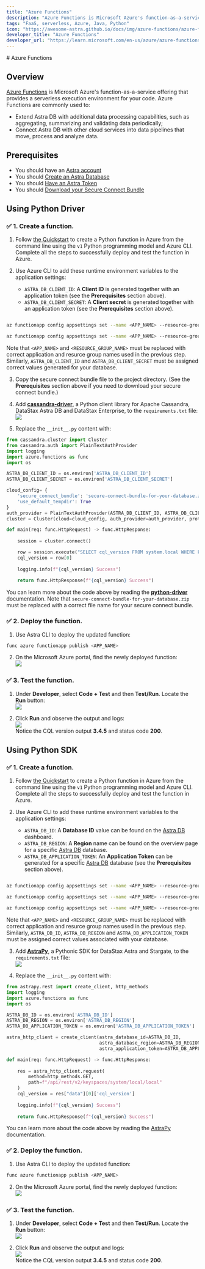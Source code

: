 ```yaml
---
title: "Azure Functions"
description: "Azure Functions is Microsoft Azure's function-as-a-service offering that provides a serverless execution environment for your code. Azure Functions are commonly used to extend Astra DB with additional data processing capabilities and connect Astra DB with other cloud services into data pipelines."
tags: "FaaS, serverless, Azure, Java, Python"
icon: "https://awesome-astra.github.io/docs/img/azure-functions/azure-functions.svg"
developer_title: "Azure Functions"
developer_url: "https://learn.microsoft.com/en-us/azure/azure-functions/"
---
```


<div class="nosurface" markdown="1">
# Azure Functions
</div>

## Overview

[Azure Functions](https://learn.microsoft.com/en-us/azure/azure-functions/) is Microsoft Azure's function-as-a-service offering that provides a serverless execution environment for your code. Azure Functions are commonly used to:

- Extend Astra DB with additional data processing capabilities, such as aggregating, summarizing and validating data periodically;
- Connect Astra DB with other cloud services into data pipelines that move, process and analyze data.

## Prerequisites

<ul class="prerequisites">
    <li class="nosurface">You should have an <a href="https://astra.dev/3B7HcYo">Astra account</a></li>
    <li class="nosurface">You should <a href="https://awesome-astra.github.io/docs/pages/astra/create-instance/">Create an Astra Database</a></li>
    <li class="nosurface">You should <a href="https://awesome-astra.github.io/docs/pages/astra/create-token/">Have an Astra Token</a></li>
    <li class="nosurface">You should <a href="https://awesome-astra.github.io/docs/pages/astra/download-scb/">Download your Secure Connect Bundle</a></li>
</ul>

## Using Python Driver

### <span class="nosurface" markdown="1">✅ 1.</span> Create a function.

1. Follow [the Quickstart](https://learn.microsoft.com/en-us/azure/azure-functions/create-first-function-cli-python) to create a Python function in Azure from the command line using the `v1` Python programming model and Azure CLI. Complete all the steps to successfully deploy and test the function in Azure.

2. Use Azure CLI to add these runtime environment variables to the application settings:
    - `ASTRA_DB_CLIENT_ID`: A **Client ID** is generated together with an application token (see the **Prerequisites** section above).
    - `ASTRA_DB_CLIENT_SECRET`: A **Client secret** is generated together with an application token (see the **Prerequisites** section above).
```bash

az functionapp config appsettings set --name <APP_NAME> --resource-group <RESOURCE_GROUP_NAME> --settings "ASTRA_DB_CLIENT_ID=Hdisr..."

az functionapp config appsettings set --name <APP_NAME> --resource-group <RESOURCE_GROUP_NAME> --settings "ASTRA_DB_CLIENT_SECRET=UB3Tm8cR,Ic..."
```
Note that `<APP_NAME>` and `<RESOURCE_GROUP_NAME>` must be replaced with correct application and resurce group names used in the previous step. Similarly, `ASTRA_DB_CLIENT_ID` and `ASTRA_DB_CLIENT_SECRET` must be assigned correct values generated for your database.

3. Copy the secure connect bundle file to the project directory. (See the **Prerequisites** section above if you need to download your secure connect bundle.)

4. Add [**cassandra-driver**](https://github.com/datastax/python-driver), a Python client library for Apache Cassandra, DataStax Astra DB and DataStax Enterprise, to the `requirements.txt` file:
<br/><img src="https://awesome-astra.github.io/docs/img/azure-functions-python-driver/requirements_txt.png" />

5. Replace the `__init__.py` content with:
```python
from cassandra.cluster import Cluster
from cassandra.auth import PlainTextAuthProvider
import logging
import azure.functions as func
import os

ASTRA_DB_CLIENT_ID = os.environ['ASTRA_DB_CLIENT_ID']
ASTRA_DB_CLIENT_SECRET = os.environ['ASTRA_DB_CLIENT_SECRET']

cloud_config= {
    'secure_connect_bundle': 'secure-connect-bundle-for-your-database.zip',
    'use_default_tempdir': True
}
auth_provider = PlainTextAuthProvider(ASTRA_DB_CLIENT_ID, ASTRA_DB_CLIENT_SECRET)
cluster = Cluster(cloud=cloud_config, auth_provider=auth_provider, protocol_version=4)

def main(req: func.HttpRequest) -> func.HttpResponse:    
    
    session = cluster.connect()

    row = session.execute("SELECT cql_version FROM system.local WHERE key = 'local';").one()
    cql_version = row[0]   
 
    logging.info(f"{cql_version} Success")
   
    return func.HttpResponse(f"{cql_version} Success")
```
You can learn more about the code above by reading the [**python-driver**](https://github.com/datastax/python-driver) documentation. Note that `secure-connect-bundle-for-your-database.zip` must be replaced with a correct file name for your secure connect bundle.

### <span class="nosurface" markdown="1">✅ 2.</span> Deploy the function.

1. Use Astra CLI to deploy the updated function:
```bash
func azure functionapp publish <APP_NAME>
```

2. On the Microsoft Azure portal, find the newly deployed function:
<br/><img src="https://awesome-astra.github.io/docs/img/azure-functions-python-driver/deploy.png" />

### <span class="nosurface" markdown="1">✅ 3.</span> Test the function.

1. Under **Developer**, select **Code + Test** and then **Test/Run**. Locate the **Run** button:
<br/><img src="https://awesome-astra.github.io/docs/img/azure-functions-python-driver/test-function.png" />


2. Click **Run** and observe the output and logs:
<br/><img src="https://awesome-astra.github.io/docs/img/azure-functions-python-driver/test-results.png" /><br/>
Notice the CQL version output **3.4.5** and status code **200**.


## Using Python SDK

<div class="counterReset" markdown="1">

### <span class="nosurface" markdown="1">✅ 1.</span> Create a function.

1. Follow [the Quickstart](https://learn.microsoft.com/en-us/azure/azure-functions/create-first-function-cli-python) to create a Python function in Azure from the command line using the `v1` Python programming model and Azure CLI. Complete all the steps to successfully deploy and test the function in Azure.

2. Use Azure CLI to add these runtime environment variables to the application settings:
    - `ASTRA_DB_ID`: A **Database ID** value can be found on the [Astra DB](https://astra.datastax.com/) dashboard.
    - `ASTRA_DB_REGION`: A **Region** name can be found on the overview page for a specific [Astra DB](https://astra.datastax.com/) database.
    - `ASTRA_DB_APPLICATION_TOKEN`: An **Application Token** can be generated for a specific [Astra DB](https://astra.datastax.com/) database (see the **Prerequisites** section above).
```bash

az functionapp config appsettings set --name <APP_NAME> --resource-group <RESOURCE_GROUP_NAME> --settings "ASTRA_DB_ID=0c2f6f34-41ea-..."

az functionapp config appsettings set --name <APP_NAME> --resource-group <RESOURCE_GROUP_NAME> --settings "ASTRA_DB_REGION=us-east1"

az functionapp config appsettings set --name <APP_NAME> --resource-group <RESOURCE_GROUP_NAME> --settings "ASTRA_DB_APPLICATION_TOKEN=AstraCS:avDWzU..."
```
Note that `<APP_NAME>` and `<RESOURCE_GROUP_NAME>` must be replaced with correct application and resurce group names used in the previous step. Similarly, `ASTRA_DB_ID`, `ASTRA_DB_REGION` and `ASTRA_DB_APPLICATION_TOKEN` must be assigned correct values associated with your database.

3. Add [**AstraPy**](https://github.com/datastax/astrapy), a Pythonic SDK for DataStax Astra and Stargate, to the `requirements.txt` file:
<br/><img src="https://awesome-astra.github.io/docs/img/azure-functions-python-sdk/requirements_txt.png" />

4. Replace the `__init__.py` content with:
```python
from astrapy.rest import create_client, http_methods
import logging
import azure.functions as func
import os

ASTRA_DB_ID = os.environ['ASTRA_DB_ID']
ASTRA_DB_REGION = os.environ['ASTRA_DB_REGION']
ASTRA_DB_APPLICATION_TOKEN = os.environ['ASTRA_DB_APPLICATION_TOKEN']

astra_http_client = create_client(astra_database_id=ASTRA_DB_ID,
                                  astra_database_region=ASTRA_DB_REGION,
                                  astra_application_token=ASTRA_DB_APPLICATION_TOKEN)

def main(req: func.HttpRequest) -> func.HttpResponse:    
    
    res = astra_http_client.request(
        method=http_methods.GET,
        path=f"/api/rest/v2/keyspaces/system/local/local"
    )
    cql_version = res["data"][0]['cql_version']   
 
    logging.info(f"{cql_version} Success")
   
    return func.HttpResponse(f"{cql_version} Success")
```
You can learn more about the code above by reading the [AstraPy](https://github.com/datastax/astrapy) documentation.


### <span class="nosurface" markdown="1">✅ 2.</span> Deploy the function.

1. Use Astra CLI to deploy the updated function:
```bash
func azure functionapp publish <APP_NAME>
```

2. On the Microsoft Azure portal, find the newly deployed function:
<br/><img src="https://awesome-astra.github.io/docs/img/azure-functions-python-sdk/deploy.png" />

### <span class="nosurface" markdown="1">✅ 3.</span> Test the function.

1. Under **Developer**, select **Code + Test** and then **Test/Run**. Locate the **Run** button:
<br/><img src="https://awesome-astra.github.io/docs/img/azure-functions-python-sdk/test-function.png" />


2. Click **Run** and observe the output and logs:
<br/><img src="https://awesome-astra.github.io/docs/img/azure-functions-python-sdk/test-results.png" /><br/>
Notice the CQL version output **3.4.5** and status code **200**.

</div>

